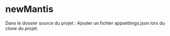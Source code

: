 # newMantis
Dans le dossier source du projet : 
Ajouter un fichier appsettings.json lors du clone du projet. 
